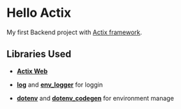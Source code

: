 # Hello Actix

My first Backend project with [Actix framework](https://actix.rs/).

## Libraries Used

- [**Actix Web**](https://actix.rs/)

- [**log**](https://crates.io/crates/log) and [**env_logger**](https://crates.io/crates/env_logger) for loggin

- [**dotenv**](https://crates.io/crates/dotenv) and [**dotenv_codegen**](https://crates.io/crates/dotenv_codegen) for environment manage
